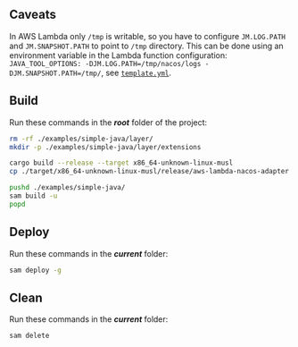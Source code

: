 ## Caveats

In AWS Lambda only `/tmp` is writable, so you have to configure `JM.LOG.PATH` and `JM.SNAPSHOT.PATH` to point to `/tmp` directory. This can be done using an environment variable in the Lambda function configuration: `JAVA_TOOL_OPTIONS: -DJM.LOG.PATH=/tmp/nacos/logs -DJM.SNAPSHOT.PATH=/tmp/`, see [`template.yml`](./template.yml).

## Build

Run these commands in the **_root_** folder of the project:

```sh
rm -rf ./examples/simple-java/layer/
mkdir -p ./examples/simple-java/layer/extensions

cargo build --release --target x86_64-unknown-linux-musl
cp ./target/x86_64-unknown-linux-musl/release/aws-lambda-nacos-adapter ./examples/simple-java/layer/extensions/

pushd ./examples/simple-java/
sam build -u
popd
```

## Deploy

Run these commands in the **_current_** folder:

```sh
sam deploy -g
```

## Clean

Run these commands in the **_current_** folder:

```sh
sam delete
```

